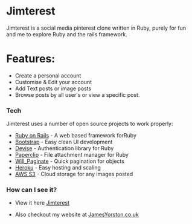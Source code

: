 # Jimterest

Jimterest is a social media pinterest clone written in Ruby, purely for fun and me to explore Ruby and the rails framework. 

# Features:

  - Create a personal account
  - Customise & Edit your account
  - Add Text posts or image posts
  - Browse posts by all user's or view a specific post.
### Tech

Jimterest uses a number of open source projects to work properly:
* [Ruby on Rails] - A web based framework forRuby
* [Bootstrap] - Easy clean UI development
* [Devise] - Authentication library for Ruby
* [Paperclip] - File attachment manager for Ruby
* [Will_Paginate] - Quick pagination for objects
* [Heroku] - Easy hosting and scaling
* [AWS S3] - Cloud storage for any images posted

### How can I see it? 

- View it here [Jimterest]
- Also checkout my website at [JamesYorston.co.uk]



   [Ruby on Rails]: <http://rubyonrails.org/>
   [Bootstrap]: <http://getbootstrap.com/>
   [Devise]: <https://github.com/plataformatec/devise>
   [Paperclip]: <https://github.com/thoughtbot/paperclip>
   [Will_Paginate]: <https://github.com/mislav/will_paginate>
   [Heroku]: <https://heroku.comp>
   [AWS S3]: <https://aws.amazon.com/s3/>
   [Jimterest]: <https://jimterest.herokuapp.com>
   [JamesYorston.co.uk]: <http://jamesyorston.co.uk>

